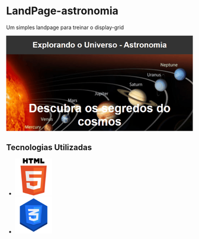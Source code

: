 # LandPage-astronomia
Um simples landpage para treinar o display-grid

<img src="./images/siteAnimacao.gif" alt="tela do site">


## Tecnologias Utilizadas
- <img src="./images/HTML5.png" width= 100px>
- <img src="./images/logocss.png" width= 100px>


